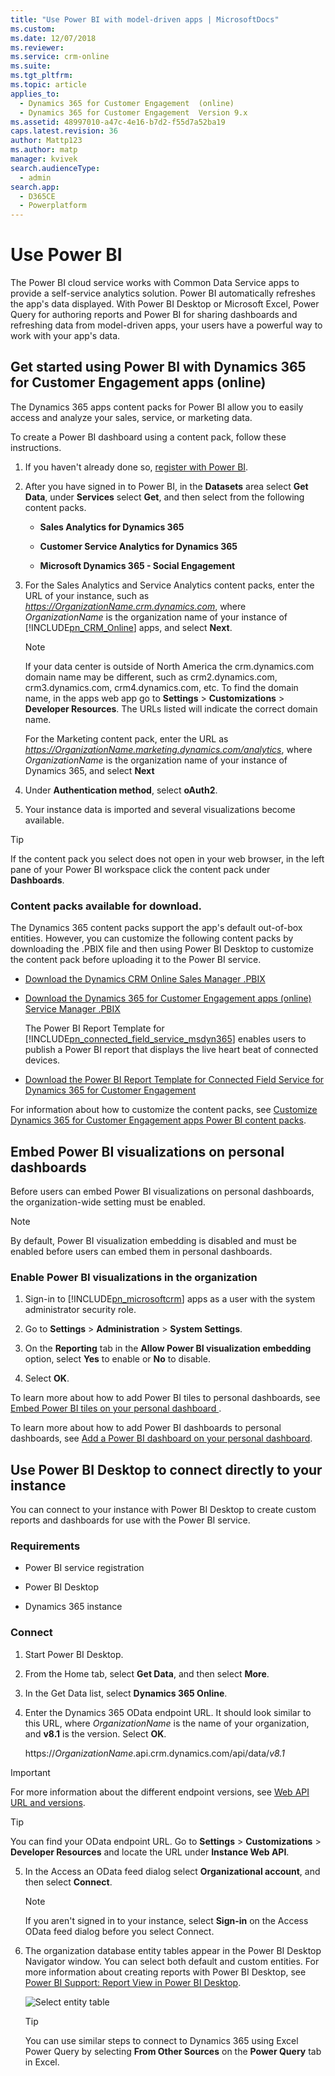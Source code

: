 ```yaml
---
title: "Use Power BI with model-driven apps | MicrosoftDocs"
ms.custom: 
ms.date: 12/07/2018
ms.reviewer: 
ms.service: crm-online
ms.suite: 
ms.tgt_pltfrm: 
ms.topic: article
applies_to: 
  - Dynamics 365 for Customer Engagement  (online)
  - Dynamics 365 for Customer Engagement  Version 9.x
ms.assetid: 48997010-a47c-4e16-b7d2-f55d7a52ba19
caps.latest.revision: 36
author: Mattp123
ms.author: matp
manager: kvivek
search.audienceType: 
  - admin
search.app: 
  - D365CE
  - Powerplatform
---
```

# Use Power BI

The Power BI cloud service works with Common Data Service apps to provide a self-service analytics solution. Power BI automatically refreshes the app's data displayed. With Power BI Desktop or Microsoft Excel, Power Query for authoring reports and Power BI for sharing dashboards and refreshing data from model-driven apps, your users have a powerful way to work with your app's data.  
  
<a name="PowerBIGetstarted"></a>   
## Get started using Power BI with Dynamics 365 for Customer Engagement apps (online)  
 The Dynamics 365 apps content packs for Power BI allow you to easily access and analyze your sales, service, or marketing data.  
  
 To create a Power BI dashboard using a content pack, follow these instructions.  
  
1. If you haven't already done so, [register with Power BI](http://powerbi.com/).  
  
2. After you have signed in to Power BI, in the **Datasets** area select **Get Data**, under **Services** select **Get**, and then select from the following content packs.  
  
   - **Sales Analytics for Dynamics 365**  
  
   - **Customer Service Analytics for Dynamics 365**  
  
   - **Microsoft Dynamics 365 - Social Engagement**  
  
3. For the Sales Analytics and Service Analytics content packs, enter the URL of your instance, such as *<https://OrganizationName.crm.dynamics.com>*, where *OrganizationName* is the organization name of your instance of [!INCLUDE[pn_CRM_Online](../includes/pn-crm-online.md)] apps, and select **Next**.  
  
   > [!NOTE]
   >  If your data center is outside of North America the crm.dynamics.com domain name may be different, such as crm2.dynamics.com, crm3.dynamics.com, crm4.dynamics.com, etc. To find the domain name, in the apps web app go to **Settings** > **Customizations** > **Developer Resources**. The URLs listed will indicate the correct domain name.  
  
    For the Marketing content pack, enter the URL as *<https://OrganizationName.marketing.dynamics.com/analytics>*, where *OrganizationName* is the organization name of your instance of Dynamics 365, and select **Next**  
  
4. Under **Authentication method**, select **oAuth2**.  
  
5. Your instance data is imported and several visualizations become available.  
  
> [!TIP]
>  If the content pack you select does not open in your web browser, in the left pane of your Power BI workspace click the content pack under **Dashboards**.  
  
### Content packs available for download.  
 The Dynamics 365 content packs support the app's default out-of-box entities. However, you can customize  the following content packs by downloading the .PBIX file and then using Power BI Desktop to customize the content pack before uploading it to the Power BI service.  
  
- [Download the Dynamics CRM Online Sales Manager .PBIX](http://download.microsoft.com/download/9/2/B/92BCBDCE-CE01-4BC9-A306-2A92653B683E/Sales%20Manager.pbix)  
  
- [Download the Dynamics 365 for Customer Engagement apps (online) Service Manager .PBIX](http://download.microsoft.com/download/9/2/B/92BCBDCE-CE01-4BC9-A306-2A92653B683E/Customer%20Service%20Manager.pbix)  
  
  The Power BI Report Template for [!INCLUDE[pn_connected_field_service_msdyn365](../includes/pn-connected-field-service-msdyn365.md)] enables users to publish a Power BI report that displays the live heart beat of connected devices.  
  
- [Download the Power BI Report Template for Connected Field Service for Dynamics 365 for Customer Engagement](http://download.microsoft.com/download/E/B/5/EB5ED97A-A36A-4CAE-8C04-333A1E463B4F/PowerBI%20Report%20Template%20for%20Connected%20Field%20Service%20for%20Microsoft%20Dynamics%20365.pbix)  
  
 For information about how to customize the content packs, see [Customize Dynamics 365 for Customer Engagement apps Power BI content packs](customize-power-bi-content-packs.md). 
  
<a name="BPI_embed"></a>   
## Embed Power BI visualizations on personal dashboards  
 Before users can embed Power BI visualizations on personal dashboards, the organization-wide setting must be enabled.  
  
> [!NOTE]
>  By default, Power BI visualization embedding is disabled and must be enabled before users can embed them in personal dashboards.  
  
### Enable Power BI visualizations in the organization  
  
1. Sign-in to [!INCLUDE[pn_microsoftcrm](../includes/pn-dynamics-crm.md)] apps as a user with the system administrator security role.  
  
2. Go to **Settings** > **Administration** > **System Settings**.  
  
3. On the **Reporting** tab in the **Allow Power BI visualization embedding** option, select **Yes** to enable or **No** to disable.  
  
4. Select **OK**.  
  
To learn more about how to add Power BI tiles to personal dashboards, see [Embed  Power BI tiles on your personal dashboard  ](../basics/add-edit-power-bi-visualizations-dashboard.md#embed--power-bi-tiles-on-your-personal-dashboard).  
  
To learn more about how to add Power BI dashboards to personal dashboards, see [Add a Power BI dashboard on your personal dashboard](../basics/add-edit-power-bi-visualizations-dashboard.md).  
  
<a name="CRMOnline_PBIDesktop"></a>   
## Use Power BI Desktop to connect directly to your instance  
 You can connect to your instance with Power BI Desktop to create custom reports and dashboards for use with the Power BI service.  
  
### Requirements  
  
- Power BI service registration  
  
- Power BI Desktop  
  
- Dynamics 365 instance  
  
### Connect  
  
1. Start Power BI Desktop.  
  
2. From the Home tab, select **Get Data**, and then select **More**.  
  
3. In the Get Data list, select **Dynamics 365 Online**.  
  
4. Enter the Dynamics 365 OData endpoint URL. It should look similar to this URL, where *OrganizationName* is the name of your organization, and **v8.1** is the version. Select **OK**.  
  
    https://<em>OrganizationName</em>.api.crm.dynamics.com/api/data/*v8.1*  
  
> [!IMPORTANT]
> For more information about the different endpoint versions, see [Web API URL and versions]( https://msdn.microsoft.com/library/gg334391.aspx#bkmk_url_and_versions).
 
> [!TIP]
>  You can find your OData endpoint URL. Go to **Settings** > **Customizations** > **Developer Resources** and locate the URL under **Instance Web API**.  
  
5. In the Access an OData feed dialog select **Organizational account**, and then select **Connect**.  
  
   > [!NOTE]
   >  If you aren't signed in to your instance, select **Sign-in** on the Access OData feed dialog before you select Connect.  
  
6. The organization database entity tables appear in the Power BI Desktop Navigator window. You can select both default and custom entities. For more information about creating reports with Power BI Desktop, see [Power BI Support: Report View in Power BI Desktop](https://powerbi.microsoft.com/documentation/powerbi-desktop-report-view/).  
  
   ![Select entity table](../admin/media/pbi-select-entity-table.PNG "Select entity table")  
  
   > [!TIP]
   >  You can use similar steps to connect to Dynamics 365 using Excel Power Query by selecting **From Other Sources** on the **Power Query** tab in Excel.  
  

